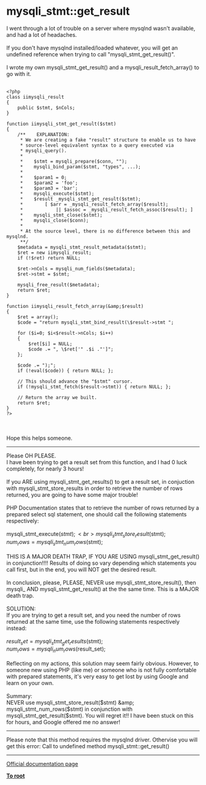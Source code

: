 # mysqli_stmt::get_result



I went through a lot of trouble on a server where mysqlnd wasn&apos;t available, and had a lot of headaches.<br><br>If you don&apos;t have mysqlnd installed/loaded whatever, you will get an undefined reference when trying to call "mysqli_stmt_get_result()".<br><br>I wrote my own mysqli_stmt_get_result() and a mysqli_result_fetch_array() to go with it.<br><br>

```
<?php
class iimysqli_result
{
    public $stmt, $nCols;
}    

function iimysqli_stmt_get_result($stmt)
{
    /**    EXPLANATION:
     * We are creating a fake "result" structure to enable us to have
     * source-level equivalent syntax to a query executed via
     * mysqli_query().
     *
     *    $stmt = mysqli_prepare($conn, "");
     *    mysqli_bind_param($stmt, "types", ...);
     *
     *    $param1 = 0;
     *    $param2 = 'foo';
     *    $param3 = 'bar';
     *    mysqli_execute($stmt);
     *    $result _mysqli_stmt_get_result($stmt);
     *        [ $arr = _mysqli_result_fetch_array($result);
     *            || $assoc = _mysqli_result_fetch_assoc($result); ]
     *    mysqli_stmt_close($stmt);
     *    mysqli_close($conn);
     *
     * At the source level, there is no difference between this and mysqlnd.
     **/
    $metadata = mysqli_stmt_result_metadata($stmt);
    $ret = new iimysqli_result;
    if (!$ret) return NULL;

    $ret->nCols = mysqli_num_fields($metadata);
    $ret->stmt = $stmt;

    mysqli_free_result($metadata);
    return $ret;
}

function iimysqli_result_fetch_array(&amp;$result)
{
    $ret = array();
    $code = "return mysqli_stmt_bind_result(\$result->stmt ";

    for ($i=0; $i<$result->nCols; $i++)
    {
        $ret[$i] = NULL;
        $code .= ", \$ret['" .$i ."']";
    };

    $code .= ");";
    if (!eval($code)) { return NULL; };

    // This should advance the "$stmt" cursor.
    if (!mysqli_stmt_fetch($result->stmt)) { return NULL; };

    // Return the array we built.
    return $ret;
}
?>
```
<br><br>Hope this helps someone.  

---

Please OH PLEASE.<br>I have been trying to get a result set from this function, and I had 0 luck completely, for nearly 3 hours!<br><br>If you ARE using mysqli_stmt_get_results() to get a result set, in conjuction with mysqli_stmt_store_results in order to retrieve the number of rows returned, you are going to have some major trouble!<br><br>PHP Documentation states that to retrieve the number of rows returned by a prepared select sql statement, one should call the following statements respectively:<br><br>mysqli_stmt_execute($stmt);<br>mysqli_stmt_store_result($stmt);<br>$num_rows = mysqli_stmt_num_rows($stmt);<br><br>THIS IS A MAJOR DEATH TRAP, IF YOU ARE USING mysqli_stmt_get_result() in conjunction!!!! Results of doing so vary depending which statements you call first, but in the end, you will NOT get the desired result.<br><br>In conclusion, please, PLEASE, NEVER use mysqli_stmt_store_result(), then mysqli_ AND mysqli_stmt_get_result() at the the same time. This is a MAJOR death trap.<br><br>SOLUTION:<br>If you are trying to get a result set, and you need the number of rows returned at the same time, use the following statements respectively instead:<br><br>$result_set = mysqli_stmt_get_results($stmt);<br>$num_rows = mysqli_num_rows($result_set);<br><br>Reflecting on my actions, this solution may seem fairly obvious. However, to someone new using PHP (like me) or someone who is not fully comfortable with prepared statements, it&apos;s very easy to get lost by using Google and learn on your own.<br><br>Summary:<br>NEVER use mysqli_stmt_store_result($stmt) &amp; mysqli_stmt_num_rows($stmt) in conjunction with mysqli_stmt_get_result($stmt). You will regret it!! I have been stuck on this for hours, and Google offered me no answer!  

---

Please note that this method requires the mysqlnd driver. Othervise you will get this error: Call to undefined method mysqli_stmt::get_result()  

---

[Official documentation page](https://www.php.net/manual/en/mysqli-stmt.get-result.php)

**[To root](/README.md)**
